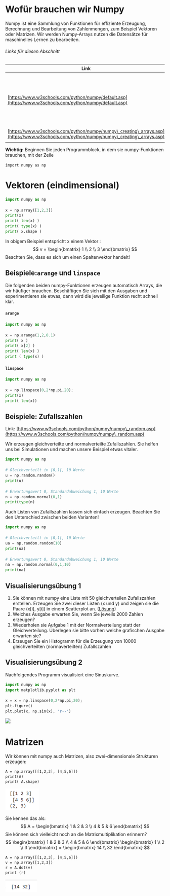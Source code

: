 # Wofür brauchen wir Numpy

Numpy ist eine Sammlung von Funktionen für effiziente Erzeugung, Berechnung und Bearbeitung von Zahlenmengen, zum Beispiel Vektoren oder Matrizen. &#x20;Wir werden Numpy-Arrays nutzen die Datensätze für maschinelles Lernen zu bearbeiten.

###### Links für diesen Abschnitt

| Link                                                                                                                                     | Beschreibung                                                                                                  |
| ---------------------------------------------------------------------------------------------------------------------------------------- | ------------------------------------------------------------------------------------------------------------- |
| [https://www.w3schools.com/python/numpy/default.asp](https://www.w3schools.com/python/numpy/default.asp)                                 | Eine umfangreiche, langsame Einführung. Wir brauchen davon aber nur, was in in diesem Script behandelt wird.  |
| [https://www.w3schools.com/python/numpy/numpy\_creating\_arrays.asp](https://www.w3schools.com/python/numpy/numpy\_creating\_arrays.asp) | arange                                                                                                        |
|                                                                                                                                          |                                                                                                               |

**Wichtig:** Beginnen Sie jeden Programmblock, in dem sie numpy-Funktionen brauchen, mit der Zeile

`import numpy as np`



# Vektoren (eindimensional)

```python
import numpy as np

x = np.array([1,2,3])
print(x)
print( len(x) )
print( type(x) )
print( x.shape )
```

In obigem Beispiel entspricht x einem Vektor :
$$
v = \begin{bmatrix} 1 \\ 2  \\ 3  \end{bmatrix}
$$
Beachten Sie, dass es sich um einen Spaltenvektor handelt! 

## Beispiele:`arange` und  `linspace`

Die folgenden beiden numpy-Funktionen erzeugen automatisch Arrays, die wir häufiger brauchen. Beschäftigen Sie sich mit den Ausgaben und experimentieren sie etwas, dann wird die jeweilige Funktion recht schnell klar.

#### `arange`

```python
import numpy as np

x = np.arange(1,2,0.1)
print( x )
print( x[2] )
print( len(x) )
print ( type(x) )
```

####  `linspace`

```python
import numpy as np

x = np.linspace(0,2*np.pi,20);
print(x)
print( len(x))
```

## Beispiele: Zufallszahlen

Link: [https://www.w3schools.com/python/numpy/numpy\_random.asp](https://www.w3schools.com/python/numpy/numpy\_random.asp)

Wir erzeugen gleichverteilte und normalverteilte Zufallszahlen. Sie helfen uns bei Simulationen und machen unsere Beispiel etwas vitaler.

```python
import numpy as np

# Gleichverteilt in [0,1[, 10 Werte
u = np.random.random()
print(u)

# Erwartungswert 0, Standardabweichung 1, 10 Werte
n = np.random.normal(0,1)
print(type(n)

```

Auch Listen von Zufallszahlen lassen sich einfach erzeugen. Beachten Sie den Unterschied zwischen beiden Varianten!

```python
import numpy as np

# Gleichverteilt in [0,1[, 10 Werte
ua = np.random.random(10)
print(ua)

# Erwartungswert 0, Standardabweichung 1, 10 Werte
na = np.random.normal(0,1,10)
print(na)
```

## Visualisierungsübung 1


1. Sie können mit numpy  eine Liste mit 50 gleichverteilen Zufallszahlen erstellen. Erzeugen Sie zwei dieser Listen (x und y) und zeigen sie die Paare (x\[i], y\[i]) in einem Scatterplot an. ([Lösung](../../vertiefungen/loesungen-und-vertiefungen.md#scatterplot-von-paaren-aus-zufallszahlen))
2. Welches Ausgabe erwarten Sie, wenn Sie jeweils 2000 Zahlen erzeugen?
3. Wiederholen sie Aufgabe 1 mit der Normalverteilung statt der Gleichverteilung. Überlegen sie  bitte vorher: welche grafischen Ausgabe erwarten sie?
4. Erzeugen Sie ein Histogramm für die Erzeugung von 10000 gleichverteilten (normaverteilten) Zufallszahlen

## Visualisierungsübung 2

Nachfolgendes Programm visualisiert eine Sinuskurve.

```python
import numpy as np
import matplotlib.pyplot as plt

x = x = np.linspace(0,2*np.pi,20);
plt.figure()
plt.plot(x, np.sin(x), 'r--')
```

![](<../../.gitbook/assets/image (200).png>)

# Matrizen

Wir können mit numpy auch Matrizen, also zwei-dimensionale Strukturen erzeugen:

```
A = np.array([[1,2,3], [4,5,6]])
print(A)
print( A.shape) 
```

![image-20211126190627914](numpy-arrays.assets/image-20211126190627914.png)

Sie kennen das als:
$$
A = \begin{bmatrix} 1 & 2 & 3 \\ 4 & 5 & 6 \end{bmatrix}
$$
Sie können sich vielleicht noch an die Matrixmultiplikation erinnern?
$$
\begin{bmatrix} 1 & 2 & 3 \\ 4 & 5 & 6 \end{bmatrix} \begin{bmatrix} 1 \\ 2  \\ 3  \end{bmatrix} = \begin{bmatrix} 14 \\ 32  \end{bmatrix}
$$


```
A = np.array([[1,2,3], [4,5,6]])
v = np.array([1,2,3])
r = A.dot(v)
print (r)
```

![image-20211126191331169](numpy-arrays.assets/image-20211126191331169.png)

